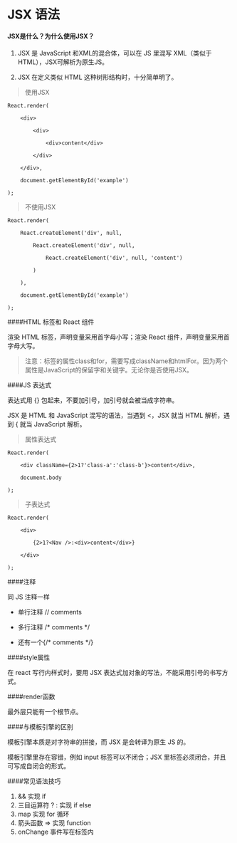 # JSX 语法

#### JSX是什么？为什么使用JSX？

1. JSX 是 JavaScript 和XML的混合体，可以在 JS 里混写 XML（类似于HTML），JSX可解析为原生JS。

2.  JSX 在定义类似 HTML 这种树形结构时，十分简单明了。



>使用JSX



    React.render(

        <div>

            <div>

                <div>content</div>

            </div>

        </div>,

        document.getElementById('example')

    );

    

>不使用JSX



    React.render(

        React.createElement('div', null,

            React.createElement('div', null,

                React.createElement('div', null, 'content')

            )

        ),

        document.getElementById('example')

    );



####HTML 标签和 React 组件

渲染 HTML 标签，声明变量采用首字母小写；渲染 React 组件，声明变量采用首字母大写。

>注意：标签的属性class和for，需要写成className和htmlFor。因为两个属性是JavaScript的保留字和关键字。无论你是否使用JSX。



####JS 表达式



表达式用 {} 包起来，不要加引号，加引号就会被当成字符串。



JSX 是 HTML 和 JavaScript 混写的语法，当遇到 <，JSX 就当 HTML 解析，遇到 { 就当 JavaScript 解析。



>属性表达式



    React.render(

        <div className={2>1?'class-a':'class-b'}>content</div>,

        document.body

    );



>子表达式



    React.render(

        <div>

            {2>1?<Nav />:<div>content</div>}

        </div>

    );



####注释

同 JS 注释一样

+ 单行注释 // comments

+ 多行注释 /* comments */

+ 还有一个{/* comments */}



####style属性

在 react 写行内样式时，要用 JSX 表达式加对象的写法，不能采用引号的书写方式。



####render函数

最外层只能有一个根节点。



####与模板引擎的区别

模板引擎本质是对字符串的拼接，而 JSX 是会转译为原生 JS 的。

模板引擎里存在容错，例如 input 标签可以不闭合；JSX 里标签必须闭合，并且可写成自闭合的形式。

####常见语法技巧

1. && 实现 if
2. 三目运算符 ? : 实现 if else
3. map 实现 for 循环
4. 箭头函数 => 实现 function
5. onChange 事件写在标签内 


















